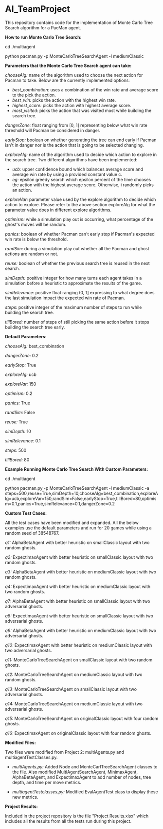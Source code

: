 # AI_TeamProject

This repository contains code for the implementation of Monte Carlo Tree Search algorithm for a PacMan agent.


**How to run Monte Carlo Tree Search:**

cd ./multiagent

python pacman.py -p MonteCarloTreeSearchAgent -l mediumClassic


**Parameters that the Monte Carlo Tree Search agent can take:**

*chooseAlg:* name of the algorithm used to choose the next action for Pacman to take. Below are the currently implemented options:

* *best_combination:* uses a combination of the win rate and average score to the pick the action.
* *best_win:* picks the action with the highest win rate.
* *highest_score:* picks the action with highest average score.
* *most_visited:* picks the action that was visited most while building the search tree.

*dangerZone:* float ranging from [0, 1] representing below what win rate threshold will Pacman be considered in danger.

*earlyStop:* boolean on whether generating the tree can end early if Pacman isn't in danger nor is the action that is going to be selected changing.

*exploreAlg:* name of the algorithm used to decide which action to explore in the search tree. Two different algorithms have been implemented:

* *ucb:* upper confidence bound which balances average score and average win rate by using a provided constant value c.
* *eg:* epsilon greedy search which epsilon percent of the time chooses the action with the highest average score. Otherwise, i randomly picks an action.

*exploreVar:* parameter value used by the explore algorithm to decide which action to explore. Please refer to the above section exploreAlg for what the parameter value does in different explore algorithms. 

*optimism:* while a simulation play out is occurring, what percentage of the ghost's moves will be random.

*panics:* boolean of whether Pacman can't early stop if Pacman's expected win rate is below the threshold.

*randSim:* during a simulation play out whether all the Pacman and ghost actions are random or not.

*reuse:* boolean of whether the previous search tree is reused in the next search.

*simDepth:* positive integer for how many turns each agent takes in a simulation before a heuristic to approximate the results of the game.

*simRelevance:* positive float ranging (0, 1] expressing to what degree does the last simulation impact the expected win rate of Pacman.

*steps:* positive integer of the maximum number of steps to run while building the search tree.

*tillBored:* number of steps of still picking the same action before it stops building the search tree early.

**Default Parameters:**

*chooseAlg:* best_combination

*dangerZone:* 0.2

*earlyStop:* True

*exploreAlg:* ucb

*exploreVar:* 150

*optimism:* 0.2

*panics:* True

*randSim:* False

*reuse:* True

*simDepth:* 10

*simRelevance:* 0.1

*steps:* 500

*tillBored:* 80

**Example Running Monte Carlo Tree Search With Custom Parameters:**

cd ./multiagent

python pacman.py -p MonteCarloTreeSearchAgent -l mediumClassic -a steps=500,reuse=True,simDepth=10,chooseAlg=best_combination,exploreAlg=ucb,exploreVar=150,randSim=False,earlyStop=True,tillBored=80,optimism=0.1,panics=True,simRelevance=0.1,dangerZone=0.2


**Custom Test Cases:**

All the test cases have been modified and expanded. All the below examples use the default parameters and run for 20 games while using a random seed of 38548767.

*q1:* AlphaBetaAgent with better heuristic on smallClassic layout with two random ghosts.

*q2:* ExpectimaxAgent with better heuristic on smallClassic layout with two random ghosts.

*q3:* AlphaBetaAgent with better heuristic on mediumClassic layout with two random ghosts.

*q4:* ExpectimaxAgent with better heuristic on mediumClassic layout with two random ghosts.

*q7:* AlphaBetaAgent with better heuristic on smallClassic layout with two adversarial ghosts.

*q8:* ExpectimaxAgent with better heuristic on smallClassic layout with two adversarial ghosts.

*q9:* AlphaBetaAgent with better heuristic on mediumClassic layout with two adversarial ghosts.

*q10:* ExpectimaxAgent with better heuristic on mediumClassic layout with two adversarial ghosts.

*q11:* MonteCarloTreeSearchAgent on smallClassic layout with two random ghosts.

*q12:* MonteCarloTreeSearchAgent on mediumClassic layout with two random ghosts.

*q13:* MonteCarloTreeSearchAgent on smallClassic layout with two adversarial ghosts.

*q14:* MonteCarloTreeSearchAgent on mediumClassic layout with two adversarial ghosts.

*q15:* MonteCarloTreeSearchAgent on originalClassic layout with four random ghosts.

*q16:* ExpectimaxAgent on originalClassic layout with four random ghosts.


**Modified Files:**


Two files were modified from Project 2: multiAgents.py and multiagentTestClasses.py.

* *multiAgents.py:* Added Node and MonteCarlTreeSearchAgent classes to the file. Also modified MultiAgentSearchAgent, MinimaxAgent, AlphaBetaAgent, and ExpectimaxAgent to add number of nodes, tree depth, and time per move metrics.

* *multiagentTestclasses.py:* Modified EvalAgentTest class to display these new metrics.

**Project Results:**

Included in the project repository is the file "Project Results.xlsx" which includes all the results from all the tests run during this project.